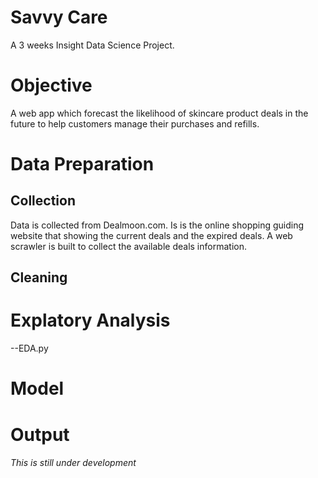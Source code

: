 # Savvy Care
A 3 weeks Insight Data Science Project.

# Objective
A web app which forecast the likelihood of skincare product deals in the future to help customers manage their purchases and refills.

# Data Preparation
## Collection
Data is collected from Dealmoon.com. Is is the online shopping guiding website that showing the current deals and the expired deals. A web scrawler is built to collect the available deals information.
## Cleaning

# Explatory Analysis
--EDA.py

# Model

# Output

###### This is still under development
